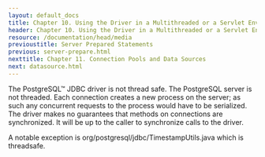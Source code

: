 ```yaml
---
layout: default_docs
title: Chapter 10. Using the Driver in a Multithreaded or a Servlet Environment
header: Chapter 10. Using the Driver in a Multithreaded or a Servlet Environment
resource: /documentation/head/media
previoustitle: Server Prepared Statements
previous: server-prepare.html
nexttitle: Chapter 11. Connection Pools and Data Sources
next: datasource.html
---
```



The PostgreSQL™ JDBC driver is not thread safe. 
The PostgreSQL server is not threaded. Each connection creates a new process on the server; 
as such any concurrent requests to the process would have to be serialized. 
The driver makes no guarantees that methods on connections are synchronized. 
It will be up to the caller to synchronize calls to the driver.

A notable exception is org/postgresql/jdbc/TimestampUtils.java which is threadsafe.
 
